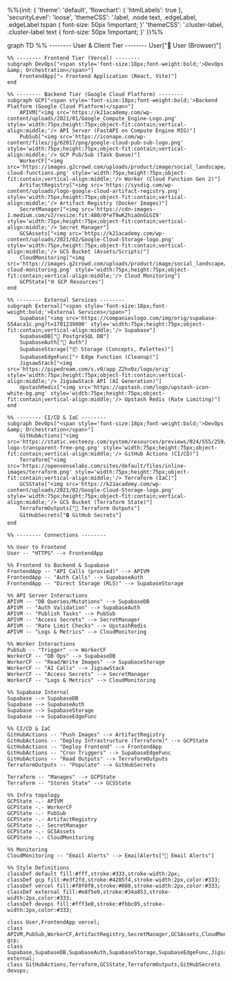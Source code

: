 %%{init: {
'theme': 'default',
'flowchart': { 'htmlLabels': true },
'securityLevel': 'loose',
'themeCSS': '.label, .node text, .edgeLabel, .edgeLabel tspan { font-size: 50px !important; }'
'themeCSS': '.cluster-label, .cluster-label text { font-size: 50px !important; }'
}}%%

graph TD
%% -------- User & Client Tier --------
User["👤 User (Browser)"]

    %% -------- Frontend Tier (Vercel) --------
    subgraph DevOps["<span style='font-size:18px;font-weight:bold;'>DevOps &amp; Orchestration</span>"]
        FrontendApp["⚛️ Frontend Application (React, Vite)"]
    end

    %% -------- Backend Tier (Google Cloud Platform) --------
    subgraph GCP["<span style='font-size:18px;font-weight:bold;'>Backend Platform (Google Cloud Platform)</span>"]
        APIVM["<img src='https://k21academy.com/wp-content/uploads/2021/01/Google_Compute_Engine-Logo.png' style='width:75px;height:75px;object-fit:contain;vertical-align:middle;'/> API Server (FastAPI on Compute Engine MIG)"]
        PubSub["<img src='https://iconape.com/wp-content/files/jg/62017/png/google-cloud-pub-sub-logo.png' style='width:75px;height:75px;object-fit:contain;vertical-align:middle;'/> GCP Pub/Sub (Task Queue)"]
        WorkerCF["<img src='https://images.g2crowd.com/uploads/product/image/social_landscape/social_landscape_87f5b15be060087098cc881c06279eac/google-cloud-functions.png' style='width:75px;height:75px;object-fit:contain;vertical-align:middle;'/> Worker (Cloud Function Gen 2)"]
        ArtifactRegistry["<img src='https://sysdig.com/wp-content/uploads/logo-google-cloud-artifact-registry.png' style='width:75px;height:75px;object-fit:contain;vertical-align:middle;'/> Artifact Registry (Docker Images)"]
        SecretManager["<img src='https://cdn-images-1.medium.com/v2/resize:fit:480/0*eT9wK2hiaOnGLGI9' style='width:75px;height:75px;object-fit:contain;vertical-align:middle;'/> Secret Manager"]
        GCSAssets["<img src='https://k21academy.com/wp-content/uploads/2021/02/Google-Cloud-Storage-logo.png' style='width:75px;height:75px;object-fit:contain;vertical-align:middle;'/> GCS Bucket (Assets/Scripts)"]
        CloudMonitoring["<img src='https://images.g2crowd.com/uploads/product/image/social_landscape/social_landscape_64f2fd5c445a1d358eb2327ac4b2b501/google-cloud-monitoring.png' style='width:75px;height:75px;object-fit:contain;vertical-align:middle;'/> Cloud Monitoring"]
        GCPState["🌐 GCP Resources"]
    end

    %% -------- External Services --------
    subgraph External["<span style='font-size:18px;font-weight:bold;'>External Services</span>"]
        Supabase["<img src='https://companieslogo.com/img/orig/supabase-554aca1c.png?t=1701239800' style='width:75px;height:75px;object-fit:contain;vertical-align:middle;'/> Supabase"]
        SupabaseDB["🐘 PostgreSQL DB"]
        SupabaseAuth["🔑 Auth"]
        SupabaseStorage["📦 Storage (Concepts, Palettes)"]
        SupabaseEdgeFunc["⚡ Edge Function (Cleanup)"]
        JigsawStack["<img src='https://pipedream.com/s.v0/app_Z2hx0z/logo/orig' style='width:75px;height:75px;object-fit:contain;vertical-align:middle;'/> JigsawStack API (AI Generation)"]
        UpstashRedis["<img src='https://upstash.com/logo/upstash-icon-white-bg.png' style='width:75px;height:75px;object-fit:contain;vertical-align:middle;'/> Upstash Redis (Rate Limiting)"]
    end

    %% -------- CI/CD & IaC --------
    subgraph DevOps["<span style='font-size:18px;font-weight:bold;'>DevOps &amp; Orchestration</span>"]
        GitHubActions["<img src='https://static.vecteezy.com/system/resources/previews/024/555/259/original/github-logo-transparent-free-png.png' style='width:75px;height:75px;object-fit:contain;vertical-align:middle;'/> GitHub Actions (CI/CD)"]
        Terraform["<img src='https://opensenselabs.com/sites/default/files/inline-images/terraform.png' style='width:75px;height:75px;object-fit:contain;vertical-align:middle;'/> Terraform (IaC)"]
        GCSState["<img src='https://k21academy.com/wp-content/uploads/2021/02/Google-Cloud-Storage-logo.png' style='width:75px;height:75px;object-fit:contain;vertical-align:middle;'/> GCS Bucket (Terraform State)"]
        TerraformOutputs["📝 Terraform Outputs"]
        GitHubSecrets["🔒 GitHub Secrets"]
    end

    %% -------- Connections --------

    %% User to Frontend
    User -- "HTTPS" --> FrontendApp

    %% Frontend to Backend & Supabase
    FrontendApp -- "API Calls (proxied)" --> APIVM
    FrontendApp -- "Auth Calls" --> SupabaseAuth
    FrontendApp -- "Direct Storage (RLS)" --> SupabaseStorage

    %% API Server Interactions
    APIVM -- "DB Queries/Mutations" --> SupabaseDB
    APIVM -- "Auth Validation" --> SupabaseAuth
    APIVM -- "Publish Tasks" --> PubSub
    APIVM -- "Access Secrets" --> SecretManager
    APIVM -- "Rate Limit Checks" --> UpstashRedis
    APIVM -- "Logs & Metrics" --> CloudMonitoring

    %% Worker Interactions
    PubSub -- "Trigger" --> WorkerCF
    WorkerCF -- "DB Ops" --> SupabaseDB
    WorkerCF -- "Read/Write Images" --> SupabaseStorage
    WorkerCF -- "AI Calls" --> JigsawStack
    WorkerCF -- "Access Secrets" --> SecretManager
    WorkerCF -- "Logs & Metrics" --> CloudMonitoring

    %% Supabase Internal
    Supabase --> SupabaseDB
    Supabase --> SupabaseAuth
    Supabase --> SupabaseStorage
    Supabase --> SupabaseEdgeFunc

    %% CI/CD & IaC
    GitHubActions -- "Push Images" --> ArtifactRegistry
    GitHubActions -- "Deploy Infrastructure (Terraform)" --> GCPState
    GitHubActions -- "Deploy Frontend" --> FrontendApp
    GitHubActions -- "Cron Triggers" --> SupabaseEdgeFunc
    GitHubActions -- "Read Outputs" --> TerraformOutputs
    TerraformOutputs -- "Populate" --> GitHubSecrets

    Terraform -- "Manages" --> GCPState
    Terraform -- "Stores State" --> GCSState

    %% Infra topology
    GCPState -.- APIVM
    GCPState -.- WorkerCF
    GCPState -.- PubSub
    GCPState -.- ArtifactRegistry
    GCPState -.- SecretManager
    GCPState -.- GCSAssets
    GCPState -.- CloudMonitoring

    %% Monitoring
    CloudMonitoring -- "Email Alerts" --> EmailAlerts["📧 Email Alerts"]

    %% Style Definitions
    classDef default fill:#fff,stroke:#333,stroke-width:2px;
    classDef gcp fill:#e3f2fd,stroke:#4285f4,stroke-width:2px,color:#333;
    classDef vercel fill:#f0f0f0,stroke:#000,stroke-width:2px,color:#333;
    classDef external fill:#e8f5e9,stroke:#34a853,stroke-width:2px,color:#333;
    classDef devops fill:#fff3e0,stroke:#fbbc05,stroke-width:2px,color:#333;

    class User,FrontendApp vercel;
    class APIVM,PubSub,WorkerCF,ArtifactRegistry,SecretManager,GCSAssets,CloudMonitoring,GCPState gcp;
    class Supabase,SupabaseDB,SupabaseAuth,SupabaseStorage,SupabaseEdgeFunc,JigsawStack,UpstashRedis external;
    class GitHubActions,Terraform,GCSState,TerraformOutputs,GitHubSecrets devops;
